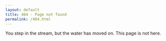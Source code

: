 ```yaml
---
layout: default
title: 404 - Page not found
permalink: /404.html
---
```


You step in the stream,
but the water has moved on.
This page is not here.
